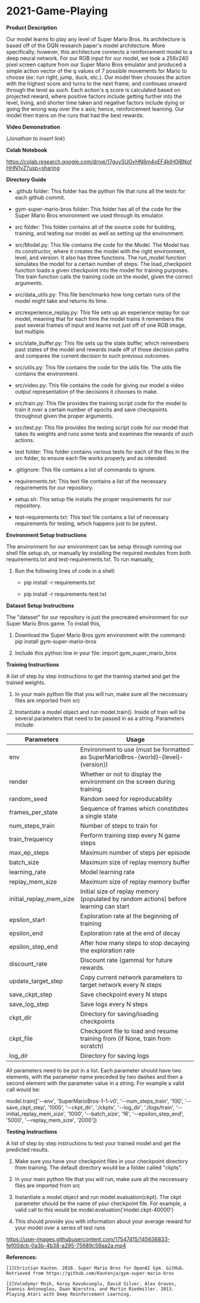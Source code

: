 # 2021-Game-Playing

**Product Description**

  Our model learns to play any level of Super Mario Bros. Its architecture is based off of the DQN research paper's model architecture. More specifically; however, this architecture connects a reinforcement model to a deep neural network. For our RGB input for our model, we took a 256x240 pixel screen capture from our Super Mario Bros emulator and produced a simple action vector of the q values of 7 possible movements for Mario to choose (ex: run right, jump, duck, etc.). Our model then chooses the action with the highest score and turns to the next frame, and continues onward through the level as such. Each action's q score is calculated based on projected reward, where positive factors include getting further into the level, living, and shorter time taken and negative factors include dying or going the wrong way over the x axis; hence, reinforcement learning. Our model then trains on the runs that had the best rewards.
 

**Video Demonstration**

  (*Jonathan to insert link*)


**Colab Notebook**

  https://colab.research.google.com/drive/17guySUGyHN8m4oEF4klH0jBNofHHN1yZ?usp=sharing


**Directory Guide**

 - .github folder: This folder has the python file that runs all the tests for each github commit.
  
 - gym-super-mario-bros folder: This folder has all of the code for the Super Mario Bros environment we used through its emulator.
  
 - src folder: This folder contains all of the source code for building, training, and testing our model as well as setting up the environment.
  
 - src/Model.py: This file contains the code for the Model. The Model has its constructor, where it creates the model with the right environment, level, and version. It also has three functions. The run_model function simulates the model for a certain number of steps. The load_checkpoint function loads a given checkpoint into the model for training purposes. The train function calls the training code on the model, given the correct arguments.
  
 - src/data_utils.py: This file benchmarks how long certain runs of the model might take and returns its time.
  
 - src/experience_replay.py: This file sets up an experience replay for our model, meaning that for each time the model trains it remembers the past several frames of input and learns not just off of one RGB image, but multiple.
  
 - src/state_buffer.py: This file sets up the state buffer, which remembers past states of the model and rewards made off of those decision paths and compares the current decision to such previous outcomes.
  
 - src/utils.py: This file contains the code for the utils file. The utils file contains the environment.
  
 - src/video.py: This file contains the code for giving our model a video output representation of the decisions it chooses to make.
  
 - src/train.py: This file provides the training script code for the model to train it over a certain number of epochs and save checkpoints throughout given the proper arguments.
  
 - src/test.py: This file provides the testing script code for our model that takes its weights and runs some tests and examines the rewards of such actions.
  
 - test folder: This folder contains various tests for each of the files in the src folder, to ensure each file works properly and as intended.
  
 - .gitignore: This file contains a list of commands to ignore.
  
 - requirements.txt: This text file contains a list of the necessary requirements for our repository.
  
 - setup.sh: This setup file installs the proper requirements for our repository.
  
 - test-requirements.txt: This text file contains a list of necessary requirements for testing, which happens just to be pytest.


**Environment Setup Instructions**

  The environment for our environment can be setup through running our shell file setup.sh, or manually by installing the required modules from both requirements.txt and test-requirements.txt. To run manually,

   1. Run the following lines of code in a shell:
      
      - pip install -r requirements.txt
      
      - pip install -r requirements-test.txt


**Dataset Setup Instructions**

  The "dataset" for our repository is just the precreated environment for our Super Mario Bros game. To install this,

   1. Download the Super Mario Bros gym environment with the command:
      pip install gym-super-mario-bros

   2. Include this python line in your file:
      import gym_super_mario_bros
   

**Training Instructions**

  A list of step by step instructions to get the training started and get the trained weights.
  
  1. In your main python file that you will run, make sure all the neccessary files are imported from src 
  
  2. Instantiate a model object and run model.train(). Inside of train will be several parameters that need to be passed in
     as a string. Parameters include:
     
Parameters  | Usage
------------- | -------------
env  | Environment to use (must be formatted as SuperMarioBros-{world}-{level}-{version})
render  | Whether or not to display the environment on the screen during training
random_seed | Random seed for reproducability
frames_per_state | Sequence of frames which constitutes a single state
num_steps_train | Number of steps to train for
train_frequency | Perform training step every N game steps
max_ep_steps | Maximum number of steps per episode
batch_size | Maximum size of replay memory buffer
learning_rate | Model learning rate
replay_mem_size | Maximum size of replay memory buffer
initial_replay_mem_size | Initial size of replay memory (populated by random actions) before learning can start
epsilon_start | Exploration rate at the beginning of training
epsilon_end | Exploration rate at the end of decay
epsilon_step_end | After how many steps to stop decaying the exploration rate
discount_rate | Discount rate (gamma) for future rewards.
update_target_step | Copy current network parameters to target network every N steps
save_ckpt_step | Save checkpoint every N steps
save_log_step | Save logs every N steps
ckpt_dir | Directory for saving/loading checkpoints
ckpt_file | Checkpoint file to load and resume training from (if None, train from scratch)
log_dir | Directory for saving logs

All parameters need to be put in a list. Each parameter should have two elements, with the parameter name preceded by two dashes and then a second element with the parameter value in a string. For example a valid call would be: 

model.train(['--env', 'SuperMarioBros-1-1-v0',
                            '--num_steps_train', '100',
                            '--save_ckpt_step', '1000',
                            '--ckpt_dir', './ckpts',
                            '--log_dir', './logs/train',
                            '--initial_replay_mem_size', '1000',
                            '--batch_size', '16',
                            '--epsilon_step_end', '5000',
                            '--replay_mem_size', '2000'])


**Testing Instructions**

  A list of step by step instructions to test your trained model and get the predicted results.
  
  1. Make sure you have your checkpoint files in your checkpoint directory from training. The default directory would be a folder called "ckpts".
  
  2. In your main python file that you will run, make sure all the neccessary files are imported from src 
  
  3. Instantiate a model object and run model.evaluation(ckpt). The ckpt parameter should be the name of your checkpoint file. For example, a valid call to this 
     would be model.evaluation('model.ckpt-40000')
     
  4. This should provide you with information about your average reward for your model over a series of test runs





https://user-images.githubusercontent.com/17547415/145636833-fef00dcb-0a3b-4b38-a295-75689c59aa2a.mp4





**References:**

    [1]Christian Kauten. 2018. Super Mario Bros for OpenAI Gym. GitHub. Retrieved from https://github.com/Kautenja/gym-super-mario-bros 
  
    [2]Volodymyr Mnih, Koray Kavukcuoglu, David Silver, Alex Graves, Ioannis Antonoglou, Daan Wierstra, and Martin Riedmiller. 2013. Playing Atari with Deep Reinforcement Learning.
